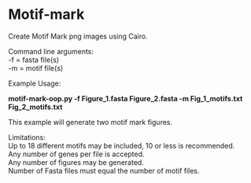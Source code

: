 # Motif-mark  
  
Create Motif Mark png images using Cairo.  
  
  
Command line arguments:   
-f = fasta file(s)    
-m = motif file(s)   
  
Example Usage:  
  
**motif-mark-oop.py -f Figure_1.fasta Figure_2.fasta -m Fig_1_motifs.txt Fig_2_motifs.txt**  
  
This example will generate two motif mark figures.    
  
  
Limitations:   
Up to 18 different motifs may be included, 10 or less is recommended.   
Any number of genes per file is accepted.  
Any number of figures may be generated.  
Number of Fasta files must equal the number of motif files.  
  
  

